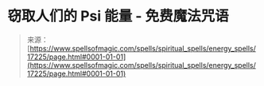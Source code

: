 <!--yml

类别：未分类

日期：2024-06-12 18:58:11

-->

# 窃取人们的 Psi 能量 - 免费魔法咒语

> 来源：[https://www.spellsofmagic.com/spells/spiritual_spells/energy_spells/17225/page.html#0001-01-01](https://www.spellsofmagic.com/spells/spiritual_spells/energy_spells/17225/page.html#0001-01-01)
